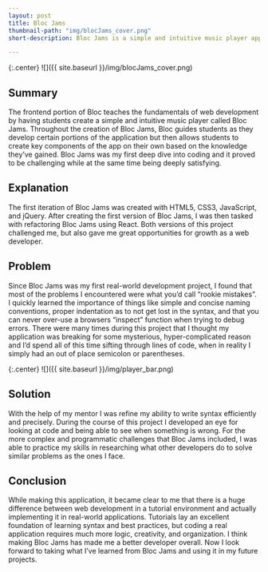 ```yaml
---
layout: post
title: Bloc Jams
thumbnail-path: "img/blocJams_cover.png"
short-description: Bloc Jams is a simple and intuitive music player application similar to Spotify.

---
```


{:.center}
![]({{ site.baseurl }}/img/blocJams_cover.png)


## Summary

The frontend portion of Bloc teaches the fundamentals of web development by having students create a simple and intuitive music player called Bloc Jams. Throughout the creation of Bloc Jams, Bloc guides students as they develop certain portions of the application but then allows students to create key components of the app on their own based on the knowledge they’ve gained. Bloc Jams was my first deep dive into coding and it proved to be challenging while at the same time being deeply satisfying.




## Explanation

The first iteration of Bloc Jams was created with HTML5, CSS3, JavaScript, and jQuery. After creating the first version of Bloc Jams, I was then tasked with refactoring Bloc Jams using React. Both versions of this project challenged me, but also gave me great opportunities for growth as a web developer.




## Problem

Since Bloc Jams was my first real-world development project, I found that most of the problems I encountered were what you’d call “rookie mistakes”. I quickly learned the importance of things like simple and concise naming conventions, proper indentation as to not get lost in the syntax, and that you can never over-use a browsers “inspect” function when trying to debug errors. There were many times during this project that I thought my application was breaking for some mysterious, hyper-complicated reason and I’d spend all of this time sifting through lines of code, when in reality I simply had an out of place semicolon or parentheses.

{:.center}
![]({{ site.baseurl }}/img/player_bar.png)

## Solution

With the help of my mentor I was refine my ability to write syntax efficiently and precisely. During the course of this project I developed an eye for looking at code and being able to see when something is wrong. For the more complex and programmatic challenges that Bloc Jams included, I was able to practice my skills in researching what other developers do to solve similar problems as the ones I face.



## Conclusion

While making this application, it became clear to me that there is a huge difference between web development in a tutorial environment and actually implementing it in real-world applications. Tutorials lay an excellent foundation of learning syntax and best practices, but coding a real application requires much more logic, creativity, and organization. I think making Bloc Jams has made me a better developer overall. Now I look forward to taking what I’ve learned from Bloc Jams and using it in my future projects.
